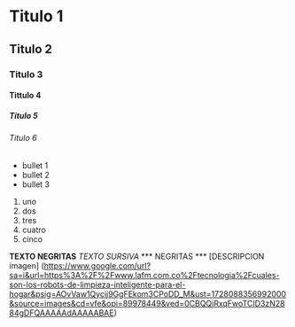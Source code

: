 # Titulo 1
## Titulo 2
### Titulo 3
#### Tittulo 4 
##### Titulo 5
###### Titulo 6

* bullet 1
* bullet 2
* bullet 3

1. uno
2. dos
3. tres
4. cuatro
5. cinco

**TEXTO NEGRITAS**
_TEXTO SURSIVA_
*** NEGRITAS ***
[DESCRIPCION imagen]
(https://www.google.com/url?sa=i&url=https%3A%2F%2Fwww.lafm.com.co%2Ftecnologia%2Fcuales-son-los-robots-de-limpieza-inteligente-para-el-hogar&psig=AOvVaw1Qycij9GgFEkom3CPoDD_M&ust=1728088356992000&source=images&cd=vfe&opi=89978449&ved=0CBQQjRxqFwoTCID3zN2884gDFQAAAAAdAAAAABAE)
